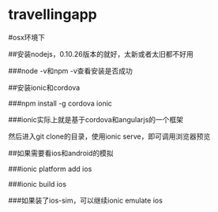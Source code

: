 # travellingapp

#osx环境下

##安装nodejs，0.10.26版本的就好，太新或者太旧都不好用

###node -v和npm -v查看安装是否成功

##安装ionic和cordova

###npm install -g cordova ionic

###ionic实际上就是基于cordova和angularjs的一个框架

然后进入git clone的目录，使用ionic serve，即可调用浏览器预览

##如果需要看ios和android的模拟

###ionic platform add ios

###ionic build ios

###如果装了ios-sim，可以继续ionic emulate ios